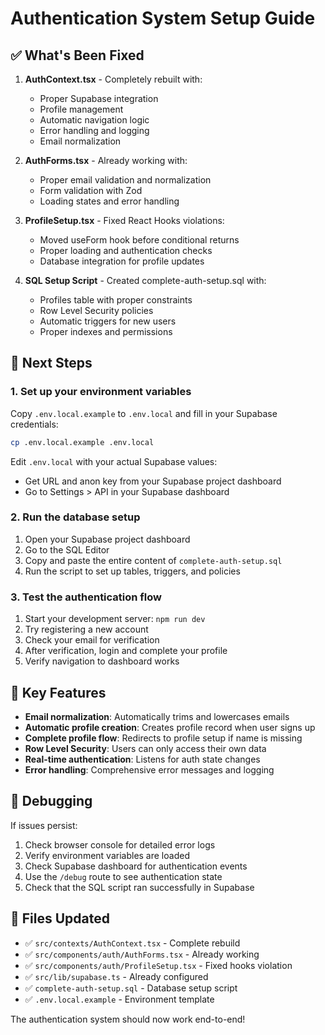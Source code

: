 # Authentication System Setup Guide

## ✅ What's Been Fixed

1. **AuthContext.tsx** - Completely rebuilt with:
   - Proper Supabase integration
   - Profile management
   - Automatic navigation logic
   - Error handling and logging
   - Email normalization

2. **AuthForms.tsx** - Already working with:
   - Proper email validation and normalization
   - Form validation with Zod
   - Loading states and error handling

3. **ProfileSetup.tsx** - Fixed React Hooks violations:
   - Moved useForm hook before conditional returns
   - Proper loading and authentication checks
   - Database integration for profile updates

4. **SQL Setup Script** - Created complete-auth-setup.sql with:
   - Profiles table with proper constraints
   - Row Level Security policies
   - Automatic triggers for new users
   - Proper indexes and permissions

## 🚀 Next Steps

### 1. Set up your environment variables
Copy `.env.local.example` to `.env.local` and fill in your Supabase credentials:

```bash
cp .env.local.example .env.local
```

Edit `.env.local` with your actual Supabase values:
- Get URL and anon key from your Supabase project dashboard
- Go to Settings > API in your Supabase dashboard

### 2. Run the database setup
1. Open your Supabase project dashboard
2. Go to the SQL Editor
3. Copy and paste the entire content of `complete-auth-setup.sql`
4. Run the script to set up tables, triggers, and policies

### 3. Test the authentication flow
1. Start your development server: `npm run dev`
2. Try registering a new account
3. Check your email for verification
4. After verification, login and complete your profile
5. Verify navigation to dashboard works

## 🔧 Key Features

- **Email normalization**: Automatically trims and lowercases emails
- **Automatic profile creation**: Creates profile record when user signs up
- **Complete profile flow**: Redirects to profile setup if name is missing
- **Row Level Security**: Users can only access their own data
- **Real-time authentication**: Listens for auth state changes
- **Error handling**: Comprehensive error messages and logging

## 🐛 Debugging

If issues persist:
1. Check browser console for detailed error logs
2. Verify environment variables are loaded
3. Check Supabase dashboard for authentication events
4. Use the `/debug` route to see authentication state
5. Check that the SQL script ran successfully in Supabase

## 📁 Files Updated

- ✅ `src/contexts/AuthContext.tsx` - Complete rebuild
- ✅ `src/components/auth/AuthForms.tsx` - Already working
- ✅ `src/components/auth/ProfileSetup.tsx` - Fixed hooks violation
- ✅ `src/lib/supabase.ts` - Already configured
- ✅ `complete-auth-setup.sql` - Database setup script
- ✅ `.env.local.example` - Environment template

The authentication system should now work end-to-end!